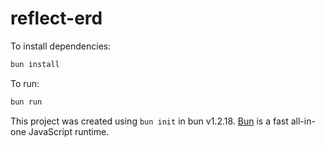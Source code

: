 # reflect-erd

To install dependencies:

```bash
bun install
```

To run:

```bash
bun run 
```

This project was created using `bun init` in bun v1.2.18. [Bun](https://bun.sh) is a fast all-in-one JavaScript runtime.
